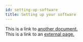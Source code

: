 ```yaml
---
id: setting-up-software
title: Setting up your software
---
```


This is a link to [another document.](doc3.md)  
This is a link to an [external page.](http://www.example.com)
